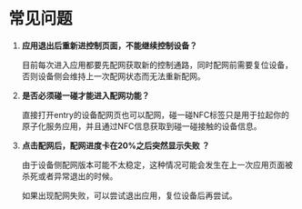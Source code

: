 # 常见问题<a name="ZH-CN_TOPIC_0000001158765981"></a>

1.  **应用退出后重新进控制页面，不能继续控制设备？**

    目前每次进入应用都要先配网获取新的控制通路，同时配网前需要复位设备，否则设备侧会维持上一次配网状态而无法重新配网。

2.  **是否必须碰一碰才能进入配网功能？**

    直接打开entry的设备配网页也可以配网，碰一碰NFC标签只是用于拉起你的原子化服务应用，并且通过NFC信息获取到碰一碰接触的设备信息。

3.  **点击配网后，配网进度卡在20%之后突然显示失败 ？**

    由于设备侧配网版本可能不太稳定，这种情况可能会发生在上一次应用页面被杀死或者异常退出的时候。

    如果出现配网失败，可以尝试退出应用，复位设备后再尝试。


